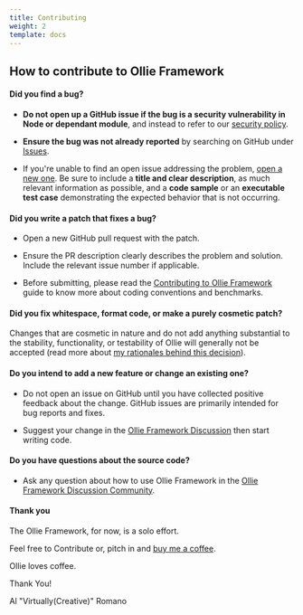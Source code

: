 ```yaml
---
title: Contributing
weight: 2
template: docs
---
```


## How to contribute to Ollie Framework

#### **Did you find a bug?**

* **Do not open up a GitHub issue if the bug is a security vulnerability
  in Node or dependant module**, and instead to refer to our [security policy](https://virtuallycreative.ca/opensource-security/).

* **Ensure the bug was not already reported** by searching on GitHub under [Issues](https://github.com/VirtuallyCreative/ollie-ui/issues).

* If you're unable to find an open issue addressing the problem, [open a new one](https://github.com/VirtuallyCreative/ollie-ui/issues/new). Be sure to include a **title and clear description**, as much relevant information as possible, and a **code sample** or an **executable test case** demonstrating the expected behavior that is not occurring.

#### **Did you write a patch that fixes a bug?**

* Open a new GitHub pull request with the patch.

* Ensure the PR description clearly describes the problem and solution. Include the relevant issue number if applicable.

* Before submitting, please read the [Contributing to Ollie Framework](https://spectrum.chat/ollie-framework) guide to know more about coding conventions and benchmarks.

#### **Did you fix whitespace, format code, or make a purely cosmetic patch?**

Changes that are cosmetic in nature and do not add anything substantial to the stability, functionality, or testability of Ollie will generally not be accepted (read more about [my rationales behind this decision](https://spectrum.chat/ollie-framework#cosmetics)).

#### **Do you intend to add a new feature or change an existing one?**

* Do not open an issue on GitHub until you have collected positive feedback about the change. GitHub issues are primarily intended for bug reports and fixes.

* Suggest your change in the [Ollie Framework Discussion](https://spectrum.chat/ollie-framework) then start writing code.

#### **Do you have questions about the source code?**

* Ask any question about how to use Ollie Framework in the [Ollie Framework Discussion Community](https://spectrum.chat/ollie-framework).

#### Thank you

The Ollie Framework, for now, is a solo effort.

Feel free to Contribute or, pitch in and [buy me a coffee](https://www.patreon.com/preview/2c04ab8f423140269d46d535e6bb7134).

Ollie loves coffee.

Thank You!

Al "Virtually(Creative)" Romano
